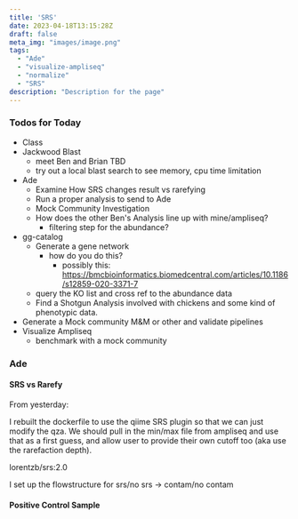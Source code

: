 ```yaml
---
title: 'SRS'
date: 2023-04-18T13:15:28Z
draft: false
meta_img: "images/image.png"
tags:
  - "Ade"
  - "visualize-ampliseq"
  - "normalize"
  - "SRS"
description: "Description for the page"
---
```


### Todos for Today

- Class
- Jackwood Blast
  - meet Ben and Brian TBD
  - try out a local blast search to see memory, cpu time limitation
- Ade
  - Examine How SRS changes result vs rarefying
  - Run a proper analysis to send to Ade
  - Mock Community Investigation
  - How does the other Ben's Analysis line up with mine/ampliseq?
    - filtering step for the abundance?
- gg-catalog
  - Generate a gene network 
    - how do you do this?
      - possibly this: https://bmcbioinformatics.biomedcentral.com/articles/10.1186/s12859-020-3371-7
  - query the KO list and cross ref to the abundance data
  - Find a Shotgun Analysis involved with chickens and some kind of phenotypic data.
- Generate a Mock community M&M or other and validate pipelines
- Visualize Ampliseq
  - benchmark with a mock community
  
### Ade

#### SRS vs Rarefy

From yesterday:
  
  I rebuilt the dockerfile to use the qiime SRS plugin so that we can just modify the qza. We should pull in the min/max file from ampliseq and use that as a first guess, and allow user to provide their own cutoff too (aka use the rarefaction depth).
  
  lorentzb/srs:2.0
  
  I set up the flowstructure for srs/no srs -> contam/no contam





#### Positive Control Sample


